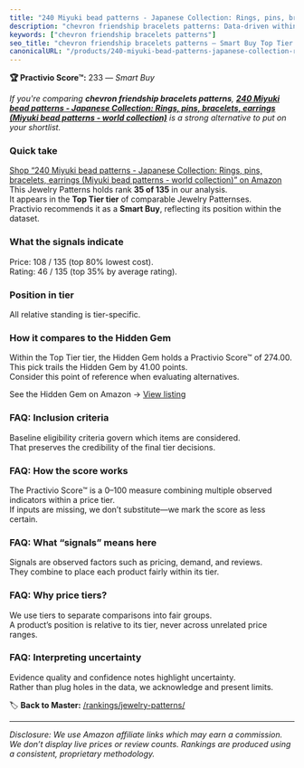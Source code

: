 ```yaml
---
title: "240 Miyuki bead patterns - Japanese Collection: Rings, pins, bracelets, earrings (Miyuki bead patterns - world collection)"
description: "chevron friendship bracelets patterns: Data-driven within Top Tier ranking using the Practivio Score™. Positioned by quality, value, demand, findability, momen…"
keywords: ["chevron friendship bracelets patterns"]
seo_title: "chevron friendship bracelets patterns — Smart Buy Top Tier (2025)"
canonicalURL: "/products/240-miyuki-bead-patterns-japanese-collection-rings-pins-bracelets-earrings-miyuki-bead-patterns-world-collection-B0D1NZVBMP/"
---
```


**🏆 Practivio Score™:** 233 — _Smart Buy_


*If you're comparing **chevron friendship bracelets patterns**, **[240 Miyuki bead patterns - Japanese Collection: Rings, pins, bracelets, earrings (Miyuki bead patterns - world collection)](https://www.amazon.com/dp/B0D1NZVBMP?tag=practivio-20)** is a strong alternative to put on your shortlist.*
### Quick take
[Shop “240 Miyuki bead patterns - Japanese Collection: Rings, pins, bracelets, earrings (Miyuki bead patterns - world collection)” on Amazon](https://www.amazon.com/dp/B0D1NZVBMP?tag=practivio-20)
This Jewelry Patterns holds rank **35 of 135** in our analysis.  
It appears in the **Top Tier tier** of comparable Jewelry Patternses.  
Practivio recommends it as a **Smart Buy**, reflecting its position within the dataset.

### What the signals indicate
Price: 108 / 135 (top 80% lowest cost).  
Rating: 46 / 135 (top 35% by average rating).  

### Position in tier
All relative standing is tier-specific.

### How it compares to the Hidden Gem
Within the Top Tier tier, the Hidden Gem holds a Practivio Score™ of 274.00.  
This pick trails the Hidden Gem by 41.00 points.  
Consider this point of reference when evaluating alternatives.  

See the Hidden Gem on Amazon → [View listing](https://www.amazon.com/dp/B09Y8DWR28?tag=practivio-20)

### FAQ: Inclusion criteria
Baseline eligibility criteria govern which items are considered.  
That preserves the credibility of the final tier decisions.

### FAQ: How the score works
The Practivio Score™ is a 0–100 measure combining multiple observed indicators within a price tier.  
If inputs are missing, we don’t substitute—we mark the score as less certain.

### FAQ: What “signals” means here
Signals are observed factors such as pricing, demand, and reviews.  
They combine to place each product fairly within its tier.

### FAQ: Why price tiers?
We use tiers to separate comparisons into fair groups.  
A product’s position is relative to its tier, never across unrelated price ranges.

### FAQ: Interpreting uncertainty
Evidence quality and confidence notes highlight uncertainty.  
Rather than plug holes in the data, we acknowledge and present limits.


🏷️ **Back to Master:** [/rankings/jewelry-patterns/](/rankings/jewelry-patterns/)

---
_Disclosure: We use Amazon affiliate links which may earn a commission. We don’t display live prices or review counts. Rankings are produced using a consistent, proprietary methodology._
